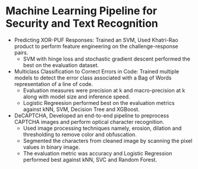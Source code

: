 # Machine Learning Pipeline for Security and Text Recognition

+ Predicting XOR-PUF Responses: Trained an SVM, Used Khatri-Rao product to perform feature engineering on the challenge-response pairs.
  + SVM with hinge loss and stochastic gradient descent performed the best on the evaluation dataset.
+ Multiclass Classification to Correct Errors in Code: Trained multiple models to detect the error class associated with a Bag of Words representation of a line of code.
  + Evaluation measures were precision at k and macro-precision at k along with model size and inference speed.
  +  Logistic Regreesion performed best on the evaluation metrics against kNN, SVM, Decision Tree and XGBoost.
+ DeCAPTCHA, Developed an end-to-end pipeline to preprocess CAPTCHA images and perform optical character recognition.
  +  Used image processing techniques namely, erosion, dilation and thresholding to remove color and obfuscation.
  +  Segmented the characters from cleaned image by scanning the pixel values in binary image.
  + The evaluation metric was accuracy and Logistic Regression performed best against kNN, SVC and Random Forest.
